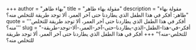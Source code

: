 +++
author = "بهاء طاهر"
title = "مقولة بهاء طاهر"
description = "مقولة بهاء طاهر: أفكر في هذا الطفل الذي يطاردنا حتى آخر العمر، ألا توجد طريقة للتخلص منه؟"
quote = '''أفكر في هذا الطفل الذي يطاردنا حتى آخر العمر، ألا توجد طريقة للتخلص منه؟'''
slug = "أفكر-في-هذا-الطفل-الذي-يطاردنا-حتى-آخر-العمر،-ألا-توجد-طريقة-للتخلص-منه؟"
+++
أفكر في هذا الطفل الذي يطاردنا حتى آخر العمر، ألا توجد طريقة للتخلص منه؟
